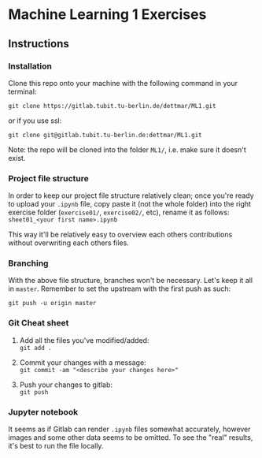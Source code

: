 # Machine Learning 1 Exercises

## Instructions
### Installation
Clone this repo onto your machine with the following command in your terminal:  
```
git clone https://gitlab.tubit.tu-berlin.de/dettmar/ML1.git
```  
or if you use ssl:  
```
git clone git@gitlab.tubit.tu-berlin.de:dettmar/ML1.git
```  

Note: the repo will be cloned into the folder `ML1/`, i.e. make sure it doesn't exist.

### Project file structure
In order to keep our project file structure relatively clean; once you're ready to upload your `.ipynb` file, copy paste it (not the whole folder) into the right exercise folder (`exercise01/`, `exercise02/`, etc), rename it as follows:
```sheet01_<your first name>.ipynb```

This way it'll be relatively easy to overview each others contributions without overwriting each others files.

### Branching
With the above file structure, branches won't be necessary. Let's keep it all in `master`. Remember to set the upstream with the first push as such:  
```
git push -u origin master
```

### Git Cheat sheet
1) Add all the files you've modified/added:  
```git add .```

2) Commit your changes with a message:  
```git commit -am "<describe your changes here>"```

3) Push your changes to gitlab:  
```git push```

### Jupyter notebook
It seems as if Gitlab can render `.ipynb` files somewhat accurately, however images and some other data seems to be omitted. To see the "real" results, it's best to run the file locally.
